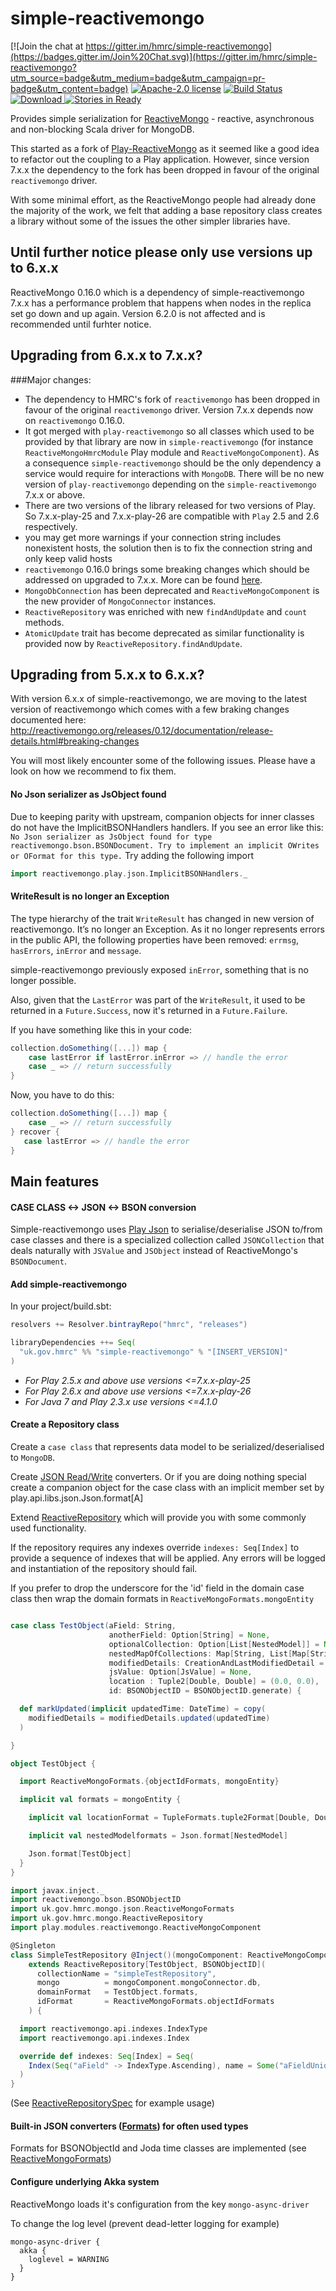 # simple-reactivemongo

[![Join the chat at https://gitter.im/hmrc/simple-reactivemongo](https://badges.gitter.im/Join%20Chat.svg)](https://gitter.im/hmrc/simple-reactivemongo?utm_source=badge&utm_medium=badge&utm_campaign=pr-badge&utm_content=badge) [![Apache-2.0 license](http://img.shields.io/badge/license-Apache-brightgreen.svg)](http://www.apache.org/licenses/LICENSE-2.0.html) [![Build Status](https://travis-ci.org/hmrc/simple-reactivemongo.svg)](https://travis-ci.org/hmrc/simple-reactivemongo) [ ![Download](https://api.bintray.com/packages/hmrc/releases/simple-reactivemongo/images/download.svg) ](https://bintray.com/hmrc/releases/simple-reactivemongo/_latestVersion) [![Stories in Ready](https://badge.waffle.io/hmrc/simple-reactivemongo.png?label=ready&title=Ready)](https://waffle.io/hmrc/simple-reactivemongo)

Provides simple serialization for [ReactiveMongo](http://reactivemongo.org) - reactive, asynchronous and non-blocking Scala driver for MongoDB.

This started as a fork of [Play-ReactiveMongo](https://github.com/ReactiveMongo/Play-ReactiveMongo) as it seemed like a good idea to refactor out the coupling to a Play application. However, since version 7.x.x the dependency to the fork has been dropped in favour of the original `reactivemongo` driver.

With some minimal effort, as the ReactiveMongo people had already done the majority of the work, we felt that adding a base repository class creates a library without some
of the issues the other simpler libraries have.

## Until further notice please only use versions up to 6.x.x
ReactiveMongo 0.16.0 which is a dependency of simple-reactivemongo 7.x.x has a performance problem that happens when nodes in the replica set go down and up again. Version 6.2.0 is not affected and is recommended until furhter notice.

## Upgrading from 6.x.x to 7.x.x?

###Major changes:

* The dependency to HMRC's fork of `reactivemongo` has been dropped in favour of the original `reactivemongo` driver. Version 7.x.x depends now on `reactivemongo` 0.16.0.
* It got merged with `play-reactivemongo` so all classes which used to be provided by that library are now in `simple-reactivemongo` (for instance `ReactiveMongoHmrcModule` Play module and `ReactiveMongoComponent`). As a consequence `simple-reactivemongo` should be the only dependency a service would require for interactions with `MongoDB`. There will be no new version of `play-reactivemongo` depending on the `simple-reactivemongo` 7.x.x or above.
* There are two versions of the library released for two versions of Play. So 7.x.x-play-25 and 7.x.x-play-26 are compatible with `Play` 2.5 and 2.6 respectively.
* you may get more warnings if your connection string includes nonexistent hosts, the solution then is to fix the connection string and only keep valid hosts
* `reactivemongo` 0.16.0 brings some breaking changes which should be addressed on upgraded to 7.x.x. More can be found [here](http://reactivemongo.org/releases/0.1x/documentation/release-details.html#breaking-changes).
* `MongoDbConnection` has been deprecated and `ReactiveMongoComponent` is the new provider of `MongoConnector` instances.
* `ReactiveRepository` was enriched with new `findAndUpdate` and `count` methods.
* `AtomicUpdate` trait has become deprecated as similar functionality is provided now by `ReactiveRepository.findAndUpdate`.

## Upgrading from 5.x.x to 6.x.x?

With version 6.x.x of simple-reactivemongo, we are moving to the latest version of reactivemongo which comes with a few braking changes documented here:  
http://reactivemongo.org/releases/0.12/documentation/release-details.html#breaking-changes

You will most likely encounter some of the following issues. Please have a look on how we recommend to fix them.

#### No Json serializer as JsObject found 

Due to keeping parity with upstream, companion objects for inner classes do not have the ImplicitBSONHandlers handlers.
If you see an error like this:
```No Json serializer as JsObject found for type reactivemongo.bson.BSONDocument. Try to implement an implicit OWrites or OFormat for this type.```
Try adding the following import
```scala
import reactivemongo.play.json.ImplicitBSONHandlers._
```

#### WriteResult is no longer an Exception

The type hierarchy of the trait `WriteResult` has changed in new version of reactivemongo. 
It’s no longer an Exception. As it no longer represents errors in the public API, the following properties have been removed: `errmsg`, `hasErrors`, `inError` and `message`.

simple-reactivemongo previously exposed `inError`, something that is no longer possible.

Also, given that the `LastError` was part of the `WriteResult`, it used to be returned in a `Future.Success`, now it's returned in a `Future.Failure`.

If you have something like this in your code:
```scala
collection.doSomething([...]) map {
    case lastError if lastError.inError => // handle the error
    case _ => // return successfully
}
```

Now, you have to do this:
```scala
collection.doSomething([...]) map {
    case _ => // return successfully
} recover {
   case lastError => // handle the error
}
```

## Main features

#### CASE CLASS <-> JSON <-> BSON conversion

Simple-reactivemongo uses [Play Json](http://www.playframework.com/documentation/2.3.x/ScalaJson) to serialise/deserialise JSON to/from case classes and
there is a specialized collection called `JSONCollection` that deals naturally with `JSValue` and `JSObject` instead of ReactiveMongo's `BSONDocument`.

#### Add simple-reactivemongo

In your project/build.sbt:

```scala
resolvers += Resolver.bintrayRepo("hmrc", "releases")

libraryDependencies ++= Seq(
  "uk.gov.hmrc" %% "simple-reactivemongo" % "[INSERT_VERSION]"
)
```

* *For Play 2.5.x and above use versions <=7.x.x-play-25*
* *For Play 2.6.x and above use versions <=7.x.x-play-26*
* *For Java 7 and Play 2.3.x use versions <=4.1.0*


#### Create a Repository class ###

Create a `case class` that represents data model to be serialized/deserialised to `MongoDB`.

Create [JSON Read/Write](http://www.playframework.com/documentation/2.2.x/ScalaJsonCombinators) converters. Or if you are doing nothing special create a companion object for the case class
with an implicit member set by play.api.libs.json.Json.format[A]

Extend [ReactiveRepository](https://github.com/hmrc/simple-reactivemongo/blob/master/src/main/scala/uk/gov/hmrc/mongo/ReactiveRepository.scala) which will provide you with some commonly used functionality.

If the repository requires any indexes override ```indexes: Seq[Index]``` to provide a sequence of indexes that will be applied. Any errors will be logged and instantiation of the repository should fail.

If you prefer to drop the underscore for the 'id' field in the domain case class then wrap the domain formats in `ReactiveMongoFormats.mongoEntity`


```scala

case class TestObject(aField: String,
                      anotherField: Option[String] = None,
                      optionalCollection: Option[List[NestedModel]] = None,
                      nestedMapOfCollections: Map[String, List[Map[String, Seq[NestedModel]]]] = Map.empty,
                      modifiedDetails: CreationAndLastModifiedDetail = CreationAndLastModifiedDetail(),
                      jsValue: Option[JsValue] = None,
                      location : Tuple2[Double, Double] = (0.0, 0.0),
                      id: BSONObjectID = BSONObjectID.generate) {

  def markUpdated(implicit updatedTime: DateTime) = copy(
    modifiedDetails = modifiedDetails.updated(updatedTime)
  )

}

object TestObject {

  import ReactiveMongoFormats.{objectIdFormats, mongoEntity}

  implicit val formats = mongoEntity {

    implicit val locationFormat = TupleFormats.tuple2Format[Double, Double]

    implicit val nestedModelformats = Json.format[NestedModel]

    Json.format[TestObject]
  }
}

import javax.inject._
import reactivemongo.bson.BSONObjectID
import uk.gov.hmrc.mongo.json.ReactiveMongoFormats
import uk.gov.hmrc.mongo.ReactiveRepository
import play.modules.reactivemongo.ReactiveMongoComponent

@Singleton
class SimpleTestRepository @Inject()(mongoComponent: ReactiveMongoComponent)
    extends ReactiveRepository[TestObject, BSONObjectID](
      collectionName = "simpleTestRepository",
      mongo          = mongoComponent.mongoConnector.db,
      domainFormat   = TestObject.formats,
      idFormat       = ReactiveMongoFormats.objectIdFormats
    ) {

  import reactivemongo.api.indexes.IndexType
  import reactivemongo.api.indexes.Index

  override def indexes: Seq[Index] = Seq(
    Index(Seq("aField" -> IndexType.Ascending), name = Some("aFieldUniqueIdx"), unique = true, sparse = true)
  )
}

```
(See [ReactiveRepositorySpec](https://github.com/hmrc/simple-reactivemongo/blob/master/src/test/scala/uk/gov/hmrc/mongo/ReactiveRepositorySpec.scala) for example usage)

#### Built-in JSON converters ([Formats](http://www.playframework.com/documentation/2.2.x/ScalaJsonCombinators)) for often used types ###

Formats for BSONObjectId and Joda time classes are implemented (see [ReactiveMongoFormats](https://github.com/hmrc/simple-reactivemongo/blob/master/src/main/scala/uk/gov/hmrc/mongo/ReactiveMongoFormats.scala))

#### Configure underlying Akka system

ReactiveMongo loads it's configuration from the key `mongo-async-driver`

To change the log level (prevent dead-letter logging for example)

```
mongo-async-driver {
  akka {
    loglevel = WARNING
  }
}
```
